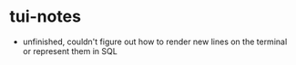 # tui-notes

- unfinished, couldn't figure out how to render new lines on the terminal or represent them in SQL

